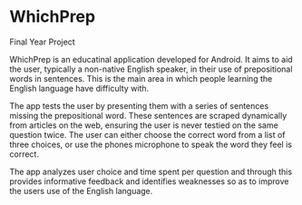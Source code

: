 # WhichPrep
Final Year Project

WhichPrep is an educatinal application developed for Android. It aims to aid the user, typically a non-native English speaker, in 
their use of prepositional words in sentences. This is the main area in which people learning the English language have difficulty with.

The app tests the user by presenting them with a series of sentences missing the prepositional word. These sentences are scraped dynamically from
articles on the web, ensuring the user is never testied on the same question twice. The user can either choose the correct word 
from a list of three choices, or use the phones microphone to speak the word they feel is correct.

The app analyzes user choice and time spent per question and through this provides informative feedback and identifies weaknesses so 
as to improve the users use of the English language.

